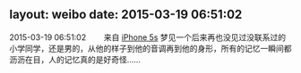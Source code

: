 layout: weibo
date: 2015-03-19 06:51:02
---
<meta name="referrer" content="no-referrer" />

2015-03-19 06:51:02  &nbsp;&nbsp;&nbsp;&nbsp;&nbsp;&nbsp; 来自 <a href="sinaweibo://customweibosource" rel="nofollow">iPhone 5s</a>
梦见一个后来再也没见过没联系过的小学同学，还是男的，从他的样子到他的音调再到他的身形，所有的记忆一瞬间都沥沥在目，人的记忆真的是好奇怪…… ​​​
